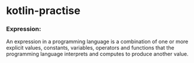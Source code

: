# kotlin-practise


<h3>Expression:</h3>
<p>An expression in a programming language is a combination of one or more explicit values, constants, variables, operators and functions that the programming language interprets and computes to produce another value.</P>
